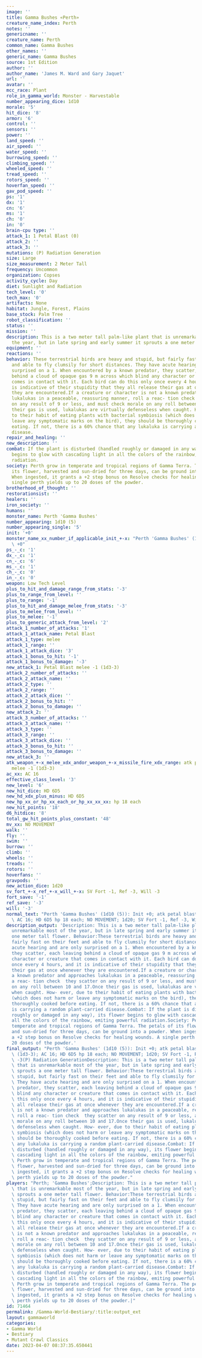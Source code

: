 ```yaml
---
image: ''
title: Gamma Bushes «Perth»
creature_name_index: Perth
notes: ''
genericname: ''
creature_name: Perth
common_name: Gamma Bushes
other_names: ''
generic_name: Gamma Bushes
source: 1st Edition
author: ''
author_name: 'James M. Ward and Gary Jaquet'
url: ''
avatar: ''
mcc_race: Plant
role_in_gamma_world: Monster - Harvestable
number_appearing_dice: 1d10
morale: '5'
hit_dice: '8'
armor: '6'
control: ''
sensors: ''
power: ''
land_speed: ''
air_speed: ''
water_speed: ''
burrowing_speed: ''
climbing_speed: ''
wheeled_speed: ''
tread_speed: ''
rotors_speed: ''
hoverfan_speed: ''
gav_pod_speed: ''
ps: '1'
dx: '1'
cn: '6'
ms: '1'
ch: '0'
in: '0'
brain-cpu type: ''
attack_1: 1 Petal Blast (0)
attack_2: ''
attack_3: ''
mutations: (P) Radiation Generation
size: Large
size_measurement: 2 Meter Tall
frequency: Uncommon
organization: Copses
activity_cycle: Day
diet: Sunlight and Radiation
tech_level: '0'
tech_max: '0'
artifacts: None
habitat: Jungle, Forest, Plains
base_stock: Palm Tree
robot_classification: ''
status: ''
mission: ''
description: This is a two meter tall palm-like plant that is unremarkable most of
  the year, but in late spring and early summer it sprouts a one meter tall flower.
equipment: ''
reactions: ''
behavior: These terrestrial birds are heavy and stupid, but fairly fast on their feet
  and able to fly clumsily for short distances. They have acute hearing and are only
  surprised on a 1. When encountered by a known predator, they scatter, each leaving
  behind a cloud of opaque gas 9 m across which blind any character or creature that
  comes in contact with it. Each bird can do this only once every 4 hours, and it
  is indicative of their stupidity that they all release their gas at once whenever
  they are encountered.If a creature or character is not a known predator and approaches
  lukalukas in a peaceable, reassuring manner, roll a reac- tion check  they scatter
  on any result of 9 or less, and must check morale on any roll between 10 and 17.Once
  their gas is used, lukalukas are virtually defenseless when caught. How- ever, due
  to their habit of eating plants with bacterial symbiosis (which does not harm or
  leave any symptomatic marks on the bird), they should be thoroughly cooked before
  eating. If not, there is a 60% chance that any lukaluka is carrying a random plant-carried
  disease.
repair_and_healing: ''
new_description: ''
combat: If the plant is disturbed (handled roughly or damaged in any way), its flower
  begins to glow with cascading light in all the colors of the rainbow, emiting powerful
  radiation.
society: Perth grow in temperate and tropical regions of Gamma Terra. The petals of
  its flower, harvested and sun-dried for three days, can be ground into a powder.
  When ingested, it grants a +2 step bonus on Resolve checks for healing wounds. A
  single perth yields up to 20 doses of the powder.
brotherhood_of_thought: ''
restorationsist: ''
healers: ''
iron_society: ''
humans: ''
monster_name: Perth 'Gamma Bushes'
number_appearing: 1d10 (5)
number_appearing_single: '5'
init: '+0'
monster_name_xx_number_if_applicable_init_+-x: "Perth 'Gamma Bushes' (1d10 (5)): Init\
  \ +0"
ps_-_c: '1'
dx_-_c: '1'
cn_-_c: '6'
ms_-_c: '1'
ch_-_c: '0'
in_-_c: '0'
weapon: Low Tech Level
plus_to_hit_and_damage_range_from_stats: '-3'
plus_to_range_from_level: ''
plus_to_range: '-1'
plus_to_hit_and_damage_melee_from_stats: '-3'
plus_to_melee_from_level: ''
plus_to_melee: '-1'
plus_to_generic_attack_from_level: '2'
attack_1_number_of_attacks: '1'
attack_1_attack_name: Petal Blast
attack_1_type: melee
attack_1_range: ''
attack_1_attack_dice: '3'
attack_1_bonus_to_hit: '-1'
attack_1_bonus_to_damage: '-3'
new_attack_1: Petal Blast melee -1 (1d3-3)
attack_2_number_of_attacks: ''
attack_2_attack_name: ''
attack_2_type: ''
attack_2_range: ''
attack_2_attack_dice: ''
attack_2_bonus_to_hit: ''
attack_2_bonus_to_damage: ''
new_attack_2: ''
attack_3_number_of_attacks: ''
attack_3_attack_name: ''
attack_3_type: ''
attack_3_range: ''
attack_3_attack_dice: ''
attack_3_bonus_to_hit: ''
attack_3_bonus_to_damage: ''
new_attack_3: ''
atk_weapon_+-x_melee_xdx_andor_weapon_+-x_missile_fire_xdx_range: atk petal blast
  melee -1 (1d3-3)
ac_xx: AC 16
effective_class_level: '3'
new_level: '6'
new_hit_dice: HD 6D5
new_hd_xdx_plus_minus: HD 6D5
new_hp_xx_or_hp_xx_each_or_hp_xx_xx_xx: hp 18 each
new_hit_points: '18'
d6_hitdice: '8'
total_gw_hit_points_plus_constant: '48'
mv_xx: NO MOVEMENT
walk: ''
fly: ''
swim: ''
burrow: ''
climb: ''
wheels: ''
treads: ''
rotors: ''
hoverfans: ''
gravpods: ''
new_action_dice: 1d20
sv_fort_+-x_ref_+-x_will_+-x: SV Fort -1, Ref -3, Will -3
fort_save: '-1'
ref_save: '-3'
will: '-3'
normal_text: "Perth 'Gamma Bushes' (1d10 (5)): Init +0; atk petal blast melee -1 (1d3-3);\
  \ AC 16; HD 6D5 hp 18 each; NO MOVEMENT; 1d20; SV Fort -1, Ref -3, Will -3"
description_output: 'Description: This is a two meter tall palm-like plant that is
  unremarkable most of the year, but in late spring and early summer it sprouts a
  one meter tall flower. Behavior:These terrestrial birds are heavy and stupid, but
  fairly fast on their feet and able to fly clumsily for short distances. They have
  acute hearing and are only surprised on a 1. When encountered by a known predator,
  they scatter, each leaving behind a cloud of opaque gas 9 m across which blind any
  character or creature that comes in contact with it. Each bird can do this only
  once every 4 hours, and it is indicative of their stupidity that they all release
  their gas at once whenever they are encountered.If a creature or character is not
  a known predator and approaches lukalukas in a peaceable, reassuring manner, roll
  a reac- tion check  they scatter on any result of 9 or less, and must check morale
  on any roll between 10 and 17.Once their gas is used, lukalukas are virtually defenseless
  when caught. How- ever, due to their habit of eating plants with bacterial symbiosis
  (which does not harm or leave any symptomatic marks on the bird), they should be
  thoroughly cooked before eating. If not, there is a 60% chance that any lukaluka
  is carrying a random plant-carried disease.Combat: If the plant is disturbed (handled
  roughly or damaged in any way), its flower begins to glow with cascading light in
  all the colors of the rainbow, emiting powerful radiation.Society: Perth grow in
  temperate and tropical regions of Gamma Terra. The petals of its flower, harvested
  and sun-dried for three days, can be ground into a powder. When ingested, it grants
  a +2 step bonus on Resolve checks for healing wounds. A single perth yields up to
  20 doses of the powder.'
final_output: "Perth 'Gamma Bushes' (1d10 (5)): Init +0; atk petal blast melee -1\
  \ (1d3-3); AC 16; HD 6D5 hp 18 each; NO MOVEMENT; 1d20; SV Fort -1, Ref -3, Will\
  \ -3(P) Radiation GenerationDescription: This is a two meter tall palm-like plant\
  \ that is unremarkable most of the year, but in late spring and early summer it\
  \ sprouts a one meter tall flower. Behavior:These terrestrial birds are heavy and\
  \ stupid, but fairly fast on their feet and able to fly clumsily for short distances.\
  \ They have acute hearing and are only surprised on a 1. When encountered by a known\
  \ predator, they scatter, each leaving behind a cloud of opaque gas 9 m across which\
  \ blind any character or creature that comes in contact with it. Each bird can do\
  \ this only once every 4 hours, and it is indicative of their stupidity that they\
  \ all release their gas at once whenever they are encountered.If a creature or character\
  \ is not a known predator and approaches lukalukas in a peaceable, reassuring manner,\
  \ roll a reac- tion check  they scatter on any result of 9 or less, and must check\
  \ morale on any roll between 10 and 17.Once their gas is used, lukalukas are virtually\
  \ defenseless when caught. How- ever, due to their habit of eating plants with bacterial\
  \ symbiosis (which does not harm or leave any symptomatic marks on the bird), they\
  \ should be thoroughly cooked before eating. If not, there is a 60% chance that\
  \ any lukaluka is carrying a random plant-carried disease.Combat: If the plant is\
  \ disturbed (handled roughly or damaged in any way), its flower begins to glow with\
  \ cascading light in all the colors of the rainbow, emiting powerful radiation.Society:\
  \ Perth grow in temperate and tropical regions of Gamma Terra. The petals of its\
  \ flower, harvested and sun-dried for three days, can be ground into a powder. When\
  \ ingested, it grants a +2 step bonus on Resolve checks for healing wounds. A single\
  \ perth yields up to 20 doses of the powder."
players: "Perth; 'Gamma Bushes';Description: This is a two meter tall palm-like plant\
  \ that is unremarkable most of the year, but in late spring and early summer it\
  \ sprouts a one meter tall flower. Behavior:These terrestrial birds are heavy and\
  \ stupid, but fairly fast on their feet and able to fly clumsily for short distances.\
  \ They have acute hearing and are only surprised on a 1. When encountered by a known\
  \ predator, they scatter, each leaving behind a cloud of opaque gas 9 m across which\
  \ blind any character or creature that comes in contact with it. Each bird can do\
  \ this only once every 4 hours, and it is indicative of their stupidity that they\
  \ all release their gas at once whenever they are encountered.If a creature or character\
  \ is not a known predator and approaches lukalukas in a peaceable, reassuring manner,\
  \ roll a reac- tion check  they scatter on any result of 9 or less, and must check\
  \ morale on any roll between 10 and 17.Once their gas is used, lukalukas are virtually\
  \ defenseless when caught. How- ever, due to their habit of eating plants with bacterial\
  \ symbiosis (which does not harm or leave any symptomatic marks on the bird), they\
  \ should be thoroughly cooked before eating. If not, there is a 60% chance that\
  \ any lukaluka is carrying a random plant-carried disease.Combat: If the plant is\
  \ disturbed (handled roughly or damaged in any way), its flower begins to glow with\
  \ cascading light in all the colors of the rainbow, emiting powerful radiation.Society:\
  \ Perth grow in temperate and tropical regions of Gamma Terra. The petals of its\
  \ flower, harvested and sun-dried for three days, can be ground into a powder. When\
  \ ingested, it grants a +2 step bonus on Resolve checks for healing wounds. A single\
  \ perth yields up to 20 doses of the powder.|"
id: 71464
permalink: /Gamma-World-Bestiary/:title:output_ext
layout: gammaworld
categories:
- Gamma World
- Bestiary
- Mutant Crawl Classics
date: 2023-04-07 08:37:35.650441
---
```

